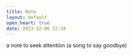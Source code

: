 ```yaml
---
title: Note
layout: default
open_heart: true
date: 2023-12-06 22:34
---
```


a note to seek attention
(a song to say goodbye)
